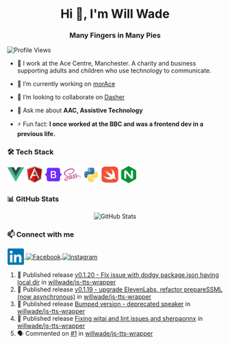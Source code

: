 <h1 align="center">Hi 👋, I'm Will Wade</h1>
<h3 align="center">Many Fingers in Many Pies</h3>

<p align="left"> <img src="https://komarev.com/ghpvc/?username=willwade" alt="Profile Views" /> </p>

- 🏢 I work at the Ace Centre, Manchester. A charity and business supporting adults and children who use technology to communicate.

- 🔭 I’m currently working on [morAce](http://github.com/acecentre/morace)

- 👯 I’m looking to collaborate on [Dasher](https://dasher.acecentre.net)

- 💬 Ask me about **AAC, Assistive Technology**

- ⚡ Fun fact: **I once worked at the BBC and was a frontend dev in a previous life.**

### 🛠 Tech Stack

<p align="left">
  <img src="https://github.com/devicons/devicon/raw/v2.16.0/icons/vuejs/vuejs-original.svg" alt="Vue.js" width="40" height="40"/>
  <img src="https://github.com/devicons/devicon/raw/v2.16.0/icons/angularjs/angularjs-original.svg" alt="AngularJS" width="40" height="40"/>
  <img src="https://github.com/devicons/devicon/raw/v2.16.0/icons/bootstrap/bootstrap-plain.svg" alt="Bootstrap" width="40" height="40"/>
  <img src="https://github.com/devicons/devicon/raw/v2.16.0/icons/sass/sass-original.svg" alt="Sass" width="40" height="40"/>
  <img src="https://github.com/devicons/devicon/raw/v2.16.0/icons/python/python-original.svg" alt="Python" width="40" height="40"/>
  <img src="https://github.com/devicons/devicon/raw/v2.16.0/icons/swift/swift-original.svg" alt="Swift" width="40" height="40"/>
  <img src="https://github.com/devicons/devicon/raw/v2.16.0/icons/nginx/nginx-original.svg" alt="Nginx" width="40" height="40"/>
</p>

### 📊 GitHub Stats

<p align="center"> 
  <img src="https://github-readme-stats.vercel.app/api?username=willwade&show_icons=true" alt="GitHub Stats" />
</p>

### 📫 Connect with me

<p align="left">
  <a href="https://linkedin.com/in/willwade" target="_blank">
    <img align="center" src="https://github.com/devicons/devicon/raw/v2.16.0/icons/linkedin/linkedin-original.svg" alt="LinkedIn" width="40" height="40"/>
  </a>
  <a href="https://fb.com/will.wade1" target="_blank">
    <img align="center" src="https://cdn.jsdelivr.net/npm/simple-icons@6.15.0/icons/facebook.svg" alt="Facebook" width="40" height="40"/>
  </a>
  <a href="https://instagram.com/willwade" target="_blank">
    <img align="center" src="https://cdn.jsdelivr.net/npm/simple-icons@6.15.0/icons/instagram.svg" alt="Instagram" width="40" height="40"/>
  </a>
</p>

<!--START_SECTION:activity-->
1. 🚀 Published release [v0.1.20 - FIx issue with dodgy package.json having local dir](https://github.com/willwade/js-tts-wrapper/releases/tag/v0.1.20) in [willwade/js-tts-wrapper](https://github.com/willwade/js-tts-wrapper)
2. 🚀 Published release [v0.1.19 - upgrade ElevenLabs, refactor prepareSSML (now asynchronous)](https://github.com/willwade/js-tts-wrapper/releases/tag/v0.1.19) in [willwade/js-tts-wrapper](https://github.com/willwade/js-tts-wrapper)
3. 🚀 Published release [Bumped version - deprecated speaker](https://github.com/willwade/js-tts-wrapper/releases/tag/v0.1.17) in [willwade/js-tts-wrapper](https://github.com/willwade/js-tts-wrapper)
4. 🚀 Published release [Fixing witai and lint issues and sherpaonnx](https://github.com/willwade/js-tts-wrapper/releases/tag/v0.1.16) in [willwade/js-tts-wrapper](https://github.com/willwade/js-tts-wrapper)
5. 🗣 Commented on [#1](https://github.com/willwade/js-tts-wrapper/issues/1#issuecomment-2910569255) in [willwade/js-tts-wrapper](https://github.com/willwade/js-tts-wrapper)
<!--END_SECTION:activity-->
